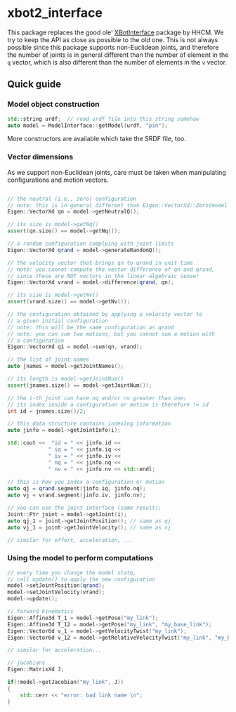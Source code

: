 # xbot2_interface

This package replaces the good ole' [XBotInterface](https://github.com/advrhumanoids/xbotinterface) 
package by HHCM.
We try to keep the API as close as possible to the old one. 
This is not always possible since this package supports non-Euclidean joints, 
and therefore the number of joints is 
in general different than the number of element in the `q` vector, 
which is also different than the number of elements in the `v` vector.

## Quick guide

### Model object construction
```c++
std::string urdf;  // read urdf file into this string somehow
auto model = ModelInterface::getModel(urdf, "pin");
```
More constructors are available which take the SRDF file, too.

### Vector dimensions
As we support non-Euclidean joints, care must be taken when manipulating configurations 
and motion vectors.
```c++

// the neutral (i.e., zero) configuration 
// note: this is in general different than Eigen::VectorXd::Zero(model->getNq()) !!
Eigen::VectorXd qn = model->getNeutralQ();

// its size is model->getNq()
assert(qn.size() == model->getNq());

// a random configuration complying with joint limits
Eigen::VectorXd qrand = model->generateRandomQ();

// the velocity vector that brings qn to qrand in unit time
// note: you cannot compute the vector difference of qn and qrand,
// since these are NOT vectors in the linear-algebraic sense!
Eigen::VectorXd vrand = model->difference(qrand, qn);

// its size is model->getNv()
assert(vrand.size() == model->getNv());

// the configuration obtained by applying a velocity vector to 
// a given initial configuration
// note: this will be the same configuration as qrand
// note: you can sum two motions, but you cannot sum a motion with
// a configuration
Eigen::VectorXd q1 = model->sum(qn, vrand);  

// the list of joint names
auto jnames = model->getJointNames();

// its length is model->getJointNum()
assert(jnames.size() == model->getJointNum());

// the i-th joint can have nq and/or nv greater than one;
// its index inside a configuration or motion is therefore != id
int id = jnames.size()/2;

// this data structure contains indexing information
auto jinfo = model->getJointInfo(i);

std::cout <<  "id = " << jinfo.id <<
             " iq = " << jinfo.iq <<
             " iv = " << jinfo.iv <<
             " nq = " << jinfo.nq <<
             " nv = " << jinfo.nv << std::endl;
             
// this is how you index a configuration or motion
auto qj = qrand.segment(jinfo.iq, jinfo.nq);
auto vj = vrand.segment(jinfo.iv, jinfo.nv);

// you can use the joint interface (same result);
Joint::Ptr joint = model->getJoint(i);
auto qj_1 = joint->getJointPosition(); // same as qj
auto vj_1 = joint->getJointVelocity(); // same as vj

// similar for effort, acceleration, ...

```



### Using the model to perform computations
```c++
// every time you change the model state, 
// call update() to apply the new configuration
model->setJointPosition(qrand);
model->setJointVelocity(vrand);
model->update();

// forward kinematics
Eigen::Affine3d T_1 = model->getPose("my_link");
Eigen::Affine3d T_12 = model->getPose("my_link", "my_base_link");
Eigen::Vector6d v_1 = model->getVelocityTwist("my_link");
Eigen::Vector6d v_12 = model->getRelativeVelocityTwist("my_link", "my_base_link");

// similar for acceleration...

// jacobians
Eigen::MatrixXd J;

if(!model->getJacobian("my_link", J))
{
    std::cerr << "error: bad link name \n";
}


```

